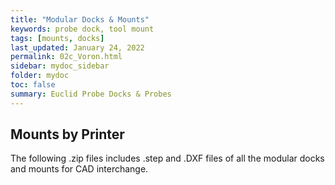 ```yaml
---
title: "Modular Docks & Mounts"
keywords: probe dock, tool mount
tags: [mounts, docks]
last_updated: January 24, 2022
permalink: 02c_Voron.html
sidebar: mydoc_sidebar
folder: mydoc
toc: false
summary: Euclid Probe Docks & Probes 
---
```


## Mounts by Printer

The following .zip files includes .step and .DXF files of all the modular docks and mounts for CAD interchange.
